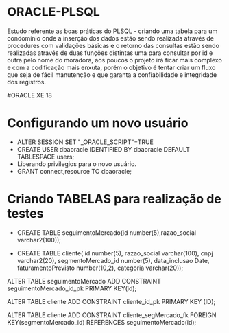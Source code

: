 # ORACLE-PLSQL
Estudo referente as boas práticas do PLSQL - criando uma tabela para um condomínio onde a inserção dos dados estão sendo realizada através de procedures com validações básicas e o retorno das consultas estão sendo realizadas através de duas funções distintas uma para consultar por id e outra pelo nome do moradora, aos poucos o projeto irá ficar mais complexo e com a codificação mais enxuta, porém o objetivo é tentar criar um fluxo que seja de fácil manutenção e que garanta a confiabilidade e integridade dos registros.


#ORACLE XE 18

# Configurando um novo usuário

-  ALTER SESSION SET "_ORACLE_SCRIPT"=TRUE
-  CREATE USER dbaoracle IDENTIFIED BY dbaoracle DEFAULT TABLESPACE users;
-  Liberando privilegios para o novo usuário.
-  GRANT connect,resource TO dbaoracle;

# Criando TABELAS para realização de testes

- CREATE TABLE seguimentoMercado(id number(5),razao_social varchar2(100));

- CREATE TABLE cliente(
  id number(5),
  razao_social varchar(100),
  cnpj varchar2(20),
  segmentoMercado_id number(5),
  data_inclusao Date,
  faturamentoPrevisto number(10,2),
  categoria varchar(20));


ALTER TABLE seguimentoMercado ADD CONSTRAINT seguimentoMercado_id_pk PRIMARY KEY(id);

ALTER TABLE cliente ADD CONSTRAINT cliente_id_pk PRIMARY KEY (ID);

ALTER TABLE cliente ADD CONSTRAINT cliente_segMercado_fk FOREIGN KEY(segmentoMercado_id) REFERENCES seguimentoMercado(id);
